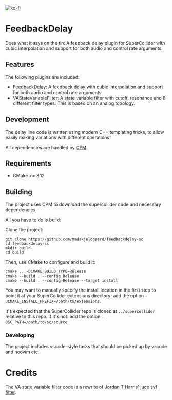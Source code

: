 [![ko-fi](https://ko-fi.com/img/githubbutton_sm.svg)](https://ko-fi.com/X8X6RXV10)

# FeedbackDelay

Does what it says on the tin: A feedback delay plugin for SuperCollider with cubic interpolation and support for both audio and control rate arguments.

## Features

The following plugins are included:
- FeedbackDelay: A feedback delay with cubic interpolation and support for both audio and control rate arguments.
- VAStateVariableFilter: A state variable filter with cutoff, resonance and 8 different filter types. This is based on an analog topology.

## Development

The delay line code is written using modern C++ templating tricks, to allow easily making variations with different operations.

All dependencies are handled by [CPM](https://github.com/cpm-cmake/CPM.cmake).

## Requirements

- CMake >= 3.12

## Building

The project uses CPM to download the supercollider code and necessary dependencies. 

All you have to do is build:

Clone the project:

    git clone https://github.com/madskjeldgaard/feedbackdelay-sc
    cd feedbackdelay-sc
    mkdir build
    cd build

Then, use CMake to configure and build it:

    cmake .. -DCMAKE_BUILD_TYPE=Release
    cmake --build . --config Release
    cmake --build . --config Release --target install

You may want to manually specify the install location in the first step to point it at your
SuperCollider extensions directory: add the option `-DCMAKE_INSTALL_PREFIX=/path/to/extensions`.

It's expected that the SuperCollider repo is cloned at `../supercollider` relative to this repo. If
it's not: add the option `-DSC_PATH=/path/to/sc/source`.

### Developing

The project includes vscode-style tasks that should be picked up by vscode and neovim etc.

# Credits

The VA state variable filter code is a rewrite of [Jordan T Harris' juce svf filter](https://github.com/JordanTHarris/VAStateVariableFilter).
